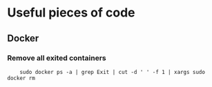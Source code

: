 # Useful pieces of code

## Docker

### Remove all exited containers

```shell
	sudo docker ps -a | grep Exit | cut -d ' ' -f 1 | xargs sudo docker rm
```
